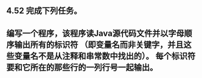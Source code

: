 ## 4.52 完成下列任务。
编写一个程序，该程序读Java源代码文件并以字母顺序输出所有的标识符
（即变量名而非关键字，并且这些变量名不是从注释和串常数中找出的）。
每个标识符要和它所在的那些行的一列行号一起输出。
 ---
